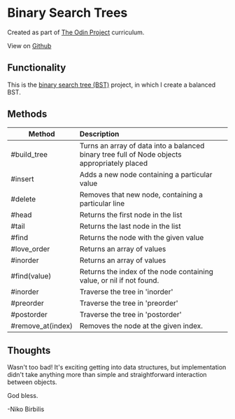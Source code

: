 # Binary Search Trees
Created as part of [The Odin Project](https://www.theodinproject.com) curriculum.

View on [Github](https://github.com/harmolipi/binary-search-trees)

## Functionality

This is the [binary search tree (BST)](https://www.theodinproject.com/paths/full-stack-ruby-on-rails/courses/ruby-programming/lessons/binary-search-trees) project, in which I create a balanced BST.

## Methods

| Method        | Description   |
| ------------- |:-------------|
| #build_tree     | Turns an array of data into a balanced binary tree full of Node objects appropriately placed |
| #insert     | Adds a new node containing a particular value      |
| #delete | Removes that new node, containing a particular line      |
| #head | Returns the first node in the list     |
| #tail | Returns the last node in the list     |
| #find | Returns the node with the given value    |
| #love_order  | Returns an array of values    |
| #inorder | Returns an array of values     |
| #find(value) | Returns the index of the node containing value, or nil if not found.    |
| #inorder | Traverse the tree in 'inorder'    |
| #preorder    | Traverse the tree in 'preorder'
  #postorder | Traverse the tree in 'postorder'
| #remove_at(index) | Removes the node at the given index.   |

## Thoughts

Wasn't too bad! It's exciting getting into data structures, but implementation didn't take anything more than simple and straightforward interaction between objects.

God bless.

-Niko Birbilis